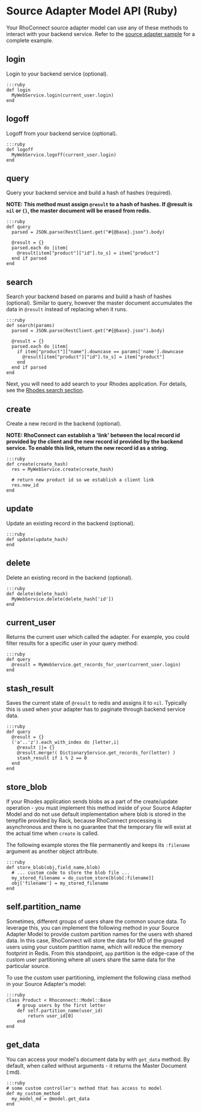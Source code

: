 Source Adapter Model API (Ruby)
===
Your RhoConnect source adapter model can use any of these methods to interact with your backend service. Refer to the [source adapter sample](../rhoconnect/source-adapters#sample-adapter) for a complete example.

## login

Login to your backend service (optional).

	:::ruby
	def login
	  MyWebService.login(current_user.login)
	end

## logoff

Logoff from your backend service (optional).

	:::ruby
	def logoff
	  MyWebService.logoff(current_user.login)
	end

## query

Query your backend service and build a hash of hashes (required).

**NOTE: This method must assign `@result` to a hash of hashes.  If @result is `nil` or `{}`, the master document will be erased from redis.**

	:::ruby
	def query
	  parsed = JSON.parse(RestClient.get("#{@base}.json").body)

      @result = {}
	  parsed.each do |item|
	    @result[item["product"]["id"].to_s] = item["product"]
	  end if parsed
	end

## search

Search your backend based on params and build a hash of hashes (optional).  Similar to query, however the master document accumulates the data in `@result` instead of replacing when it runs.

	:::ruby
	def search(params)
	  parsed = JSON.parse(RestClient.get("#{@base}.json").body)

      @result = {}
	  parsed.each do |item|
		if item["product"]["name"].downcase == params['name'].downcase
	      @result[item["product"]["id"].to_s] = item["product"]
	    end
	  end if parsed
	end

Next, you will need to add search to your Rhodes application. For details, see the [Rhodes search section](../guide/using_rhoconnect#filtering-datasets-with-search).

## create

Create a new record in the backend (optional).

**NOTE: RhoConnect can establish a 'link' between the local record id provided by the client and the new record id provided by the backend service.  To enable this link, return the new record id as a string.**

	:::ruby
	def create(create_hash)
	  res = MyWebService.create(create_hash)

	  # return new product id so we establish a client link
	  res.new_id
	end

## update

Update an existing record in the backend (optional).

	:::ruby
	def update(update_hash)
	end

## delete

Delete an existing record in the backend (optional).

	:::ruby
	def delete(delete_hash)
	  MyWebService.delete(delete_hash['id'])
	end

## current_user

Returns the current user which called the adapter.  For example, you could filter results for a specific user in  your query method:

	:::ruby
	def query
	  @result = MyWebService.get_records_for_user(current_user.login)
	end

## stash_result

Saves the current state of `@result` to redis and assigns it to `nil`.  Typically this is used when your adapter has to paginate through backend service data.

 	:::ruby
	def query
	  @result = {}
	  ('a'..'z').each_with_index do |letter,i|
		@result ||= {}
	    @result.merge!( DictionaryService.get_records_for(letter) )
		stash_result if i % 2 == 0
	  end
	end

## store_blob

If your Rhodes application sends blobs as a part of the create/update operation - you must implement this method inside of your Source Adapter Model and do not use default implementation where blob is stored in the tempfile provided by Rack, because RhoConnect processing is asynchronous and there is no guarantee that the temporary file will exist at the actual time when `create` is called.  

The following example stores the file permanently and keeps its `:filename` argument as another object attribute.

	:::ruby
	def store_blob(obj,field_name,blob)
	  # ... custom code to store the blob file ... 
	  my_stored_filename = do_custom_store[blob[:filename]]
      obj['filename'] = my_stored_filename
    end

## self.partition_name

Sometimes, different groups of users share the common source data. To leverage this, you can implement the following method in your Source Adapter Model to provide custom partition names for the users with shared data. In this case, RhoConnect will store the data for MD of the grouped users using your custom partition name, which will reduce the memory footprint in Redis. From this standpoint, `app` partition is the edge-case of the custom user partitioning where all users share the same data for the particular source. 

To use the custom user partitioning, implement the following class method in your Source Adapter's model:

	:::ruby
	class Product < Rhoconnect::Model::Base
		# group users by the first letter
		def self.partition_name(user_id)
		 	return user_id[0]
		end
	end

## get_data

You can access your model's document data by with `get_data` method. By default, when called without arguments - it returns the Master Document (:md).

	:::ruby
	# some custom controller's method that has access to model
	def my_custom_method
	  my_model_md = @model.get_data
	end